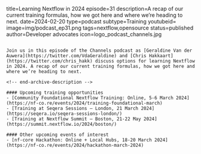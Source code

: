 title=Learning Nextflow in 2024
episode=31
description=A recap of our current training formulas, how we got here and where we’re heading to next.
date=2024-02-20
type=podcast
subtype=Training
youtubeid=
image=img/podcast_ep31.png
tags=nextflow,opensource
status=published
author=Developer advocates
icon=logo_podcast_channels.jpg
~~~~~~

Join us in this episode of the Channels podcast as [Geraldine Van der Auwera](https://twitter.com/VdaGeraldine) and [Chris Hakkaart](https://twitter.com/chris_hakk) discuss options for learning Nextflow in 2024. A recap of our current training formulas, how we got here and where we’re heading to next.

<!-- end-archive-description -->

#### Upcoming training opportunities
- [Community Foundational Nextflow Training: Online, 5-6 March 2024](https://nf-co.re/events/2024/training-foundational-march)
- [Training at Seqera Sessions — London, 21 March 2024](https://seqera.io/seqera-sessions-london/)
- [Training at Nextflow Summit — Boston, 21-22 May 2024](https://summit.nextflow.io/2024/boston/)

#### Other upcoming events of interest
- [nf-core Hackathon: Online + Local Hubs, 18-20 March 2024](https://nf-co.re/events/2024/hackathon-march-2024)

